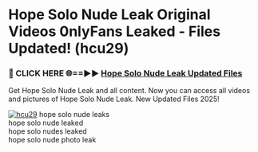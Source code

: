 # Hope Solo Nude Leak Original Videos 0nlyFans Leaked - Files Updated! (hcu29)

<h3>🔴 CLICK HERE 🌐==►► <a href="https://tinyurl.com/52m3yx9h" rel="nofollow">Hope Solo Nude Leak Updated Files</a></h3>

Get Hope Solo Nude Leak and all content. Now you can access all videos and pictures of Hope Solo Nude Leak. New Updated Files 2025!

[![hcu29](https://i.imgur.com/TnHtlc8.gif)](https://tinyurl.com/52m3yx9h)
hope solo nude leaks<br>
hope solo nude leaked<br>
hope solo nudes leaked<br>
hope solo nude photo leak